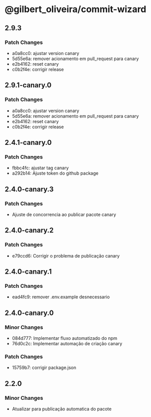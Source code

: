 # @gilbert_oliveira/commit-wizard

## 2.9.3

### Patch Changes

- a0a8cc0: ajustar version canary
- 5d55e6a: remover acionamento em pull_request para canary
- e2b4162: reset canary
- c0b2f4e: corrigir release

## 2.9.1-canary.0

### Patch Changes

- a0a8cc0: ajustar version canary
- 5d55e6a: remover acionamento em pull_request para canary
- e2b4162: reset canary
- c0b2f4e: corrigir release

## 2.4.1-canary.0

### Patch Changes

- fbbc4fc: ajustar tag canary
- a292b14: Ajuste token do github package

## 2.4.0-canary.3

### Patch Changes

- Ajuste de concorrencia ao publicar pacote canary

## 2.4.0-canary.2

### Patch Changes

- e79ccd6: Corrigir o problema de publicação canary

## 2.4.0-canary.1

### Patch Changes

- ead4fc9: remover .env.example desnecessario

## 2.4.0-canary.0

### Minor Changes

- 084d777: Implementar fluxo automatizado do npm
- 76d0c2c: Implementar automação de criação canary

### Patch Changes

- 15759b7: corrigir package.json

## 2.2.0

### Minor Changes

- Atualizar para publicação automatica do pacote

